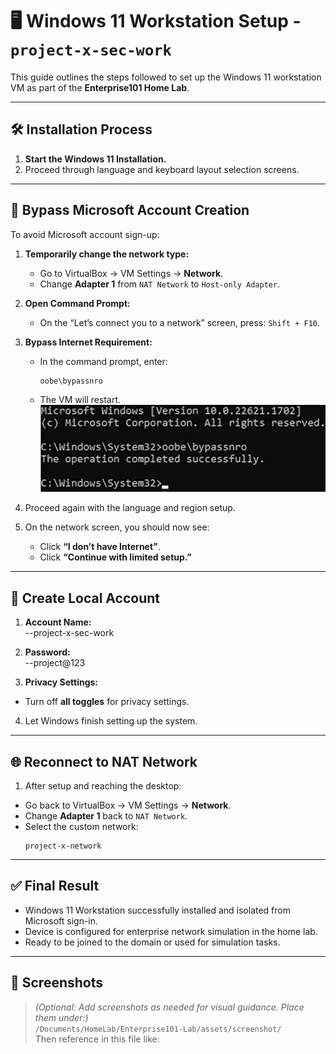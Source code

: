 # 🖥️ Windows 11 Workstation Setup - `project-x-sec-work`

This guide outlines the steps followed to set up the Windows 11 workstation VM as part of the **Enterprise101 Home Lab**.

---

## 🛠️ Installation Process

1. **Start the Windows 11 Installation.**
2. Proceed through language and keyboard layout selection screens.

---

## 🚫 Bypass Microsoft Account Creation

To avoid Microsoft account sign-up:

1. **Temporarily change the network type:**
   - Go to VirtualBox → VM Settings → **Network**.
   - Change **Adapter 1** from `NAT Network` to `Host-only Adapter`.

2. **Open Command Prompt:**
   - On the “Let’s connect you to a network” screen, press: `Shift + F10`.

3. **Bypass Internet Requirement:**
   - In the command prompt, enter:
     ```
     oobe\bypassnro
     ```
   - The VM will restart.
![Bypass Microsoft Account](/assets/screenshot/bypass.jpg)

4. Proceed again with the language and region setup.

5. On the network screen, you should now see:
   - Click **“I don’t have Internet”**.
   - Click **“Continue with limited setup.”**

---

## 👤 Create Local Account

1. **Account Name:**  
    --project-x-sec-work
2. **Password:**  
    --project@123

3. **Privacy Settings:**  
- Turn off **all toggles** for privacy settings.

4. Let Windows finish setting up the system.

---

## 🌐 Reconnect to NAT Network

1. After setup and reaching the desktop:
- Go back to VirtualBox → VM Settings → **Network**.
- Change **Adapter 1** back to `NAT Network`.
- Select the custom network:
  ```
  project-x-network
  ```

---

## ✅ Final Result

- Windows 11 Workstation successfully installed and isolated from Microsoft sign-in.
- Device is configured for enterprise network simulation in the home lab.
- Ready to be joined to the domain or used for simulation tasks.

---

## 📸 Screenshots

> *(Optional: Add screenshots as needed for visual guidance. Place them under:)*  
> `/Documents/HomeLab/Enterprise101-Lab/assets/screenshot/`  
> Then reference in this file like:
```markdown

            